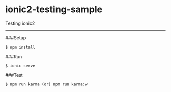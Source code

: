 # ionic2-testing-sample
Testing ionic2

---

###Setup
```
$ npm install
```

###Run
```
$ ionic serve
```

###Test
```
$ npm run karma (or) npm run karma:w
```
